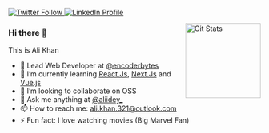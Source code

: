 <p>
  <a href="https://twitter.com/aliidey_">
    <img alt="Twitter Follow" src="https://img.shields.io/badge/Twitter-1DA1F2?style=for-the-badge&logo=twitter&logoColor=white">
  </a>
  
  <a href="https://www.linkedin.com/in/alis-here/">
    <img alt="LinkedIn Profile" src="https://img.shields.io/badge/LinkedIn-0077B5?style=for-the-badge&logo=linkedin&logoColor=white">
  </a>
</p>

<a href="https://github.com/ali-here"><img alt="Git Stats" src="https://github-readme-stats.vercel.app/api?username=mubassirhayat&show_icons=true&theme=dark" align="right" height="150" /></a>

### Hi there 👋

This is Ali Khan

- 🔭 Lead Web Developer at [@encoderbytes](https://github.com/EncoderBytes)
- 🌱 I’m currently learning [React.Js](https://flutter.dev/), [Next.Js](https://nextjs.org//) and [Vue.js](https://vuejs.org/)
- 👯 I’m looking to collaborate on OSS
- 💬 Ask me anything at [@aliidey_](https://twitter.com/aliidey_)
- 📫 How to reach me: [ali.khan.321@outlook.com](mailto:ali.khan.321@outlook.com)
- ⚡ Fun fact: I love watching movies (Big Marvel Fan)
